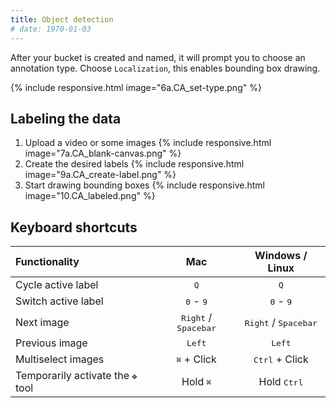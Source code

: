 ```yaml
---
title: Object detection
# date: 1970-01-03
---
```


After your bucket is created and named, it will prompt you to choose an annotation type. Choose `Localization`, this enables bounding box drawing.

{% include responsive.html image="6a.CA_set-type.png" %}


## Labeling the data
<!-- markdown list doesn't support include -->
<ol>
  <li>Upload a video or some images
  {% include responsive.html image="7a.CA_blank-canvas.png" %}
  </li>
  <li>Create the desired labels
  {% include responsive.html image="9a.CA_create-label.png" %}
  </li>
  <li>Start drawing bounding boxes
  {% include responsive.html image="10.CA_labeled.png" %}
  </li>
</ol>


## Keyboard shortcuts

| Functionality                       | Mac                                       | Windows / Linux                           |
|:------------------------------------|:-----------------------------------------:|:-----------------------------------------:|
| Cycle active label                  | <kbd>Q</kbd>                              | <kbd>Q</kbd>                              |
| Switch active label                 | <kbd>0</kbd> - <kbd>9</kbd>               | <kbd>0</kbd> - <kbd>9</kbd>               |
| Next image                          | <kbd>Right</kbd> / <kbd>Spacebar</kbd>    | <kbd>Right</kbd> / <kbd>Spacebar</kbd>    |
| Previous image                      | <kbd>Left</kbd>                           | <kbd>Left</kbd>                           |
| Multiselect images                  | <kbd>⌘</kbd> + Click                      | <kbd>Ctrl</kbd> + Click                   |
| Temporarily activate the `✥` tool   | Hold <kbd>⌘</kbd>                         | Hold <kbd>Ctrl</kbd>                      |